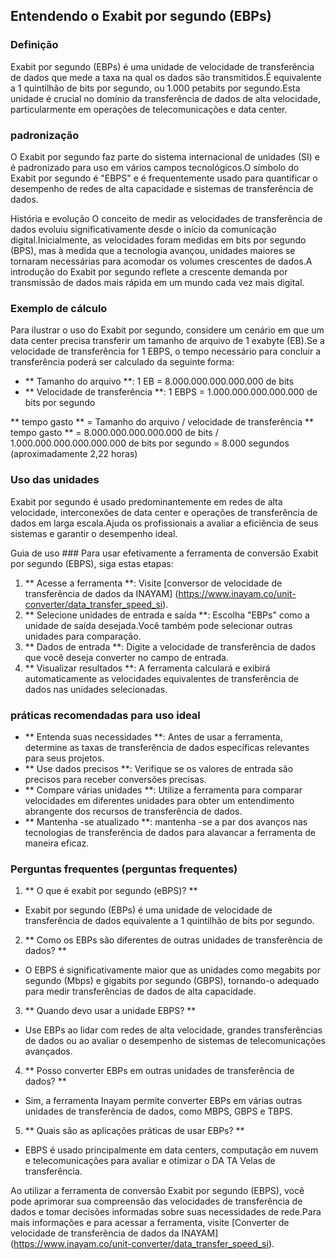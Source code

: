 ## Entendendo o Exabit por segundo (EBPs)

### Definição
Exabit por segundo (EBPs) é uma unidade de velocidade de transferência de dados que mede a taxa na qual os dados são transmitidos.É equivalente a 1 quintilhão de bits por segundo, ou 1.000 petabits por segundo.Esta unidade é crucial no domínio da transferência de dados de alta velocidade, particularmente em operações de telecomunicações e data center.

### padronização
O Exabit por segundo faz parte do sistema internacional de unidades (SI) e é padronizado para uso em vários campos tecnológicos.O símbolo do Exabit por segundo é "EBPS" e é frequentemente usado para quantificar o desempenho de redes de alta capacidade e sistemas de transferência de dados.

História e evolução
O conceito de medir as velocidades de transferência de dados evoluiu significativamente desde o início da comunicação digital.Inicialmente, as velocidades foram medidas em bits por segundo (BPS), mas à medida que a tecnologia avançou, unidades maiores se tornaram necessárias para acomodar os volumes crescentes de dados.A introdução do Exabit por segundo reflete a crescente demanda por transmissão de dados mais rápida em um mundo cada vez mais digital.

### Exemplo de cálculo
Para ilustrar o uso do Exabit por segundo, considere um cenário em que um data center precisa transferir um tamanho de arquivo de 1 exabyte (EB).Se a velocidade de transferência for 1 EBPS, o tempo necessário para concluir a transferência poderá ser calculado da seguinte forma:

- ** Tamanho do arquivo **: 1 EB = 8.000.000.000.000.000 de bits
- ** Velocidade de transferência **: 1 EBPS = 1.000.000.000.000.000 de bits por segundo

** tempo gasto ** = Tamanho do arquivo / velocidade de transferência
** tempo gasto ** = 8.000.000.000.000.000 de bits / 1.000.000.000.000.000.000 de bits por segundo = 8.000 segundos (aproximadamente 2,22 horas)

### Uso das unidades
Exabit por segundo é usado predominantemente em redes de alta velocidade, interconexões de data center e operações de transferência de dados em larga escala.Ajuda os profissionais a avaliar a eficiência de seus sistemas e garantir o desempenho ideal.

Guia de uso ###
Para usar efetivamente a ferramenta de conversão Exabit por segundo (EBPS), siga estas etapas:

1. ** Acesse a ferramenta **: Visite [conversor de velocidade de transferência de dados da INAYAM] (https://www.inayam.co/unit-converter/data_transfer_speed_si).
2. ** Selecione unidades de entrada e saída **: Escolha "EBPs" como a unidade de saída desejada.Você também pode selecionar outras unidades para comparação.
3. ** Dados de entrada **: Digite a velocidade de transferência de dados que você deseja converter no campo de entrada.
4. ** Visualizar resultados **: A ferramenta calculará e exibirá automaticamente as velocidades equivalentes de transferência de dados nas unidades selecionadas.

### práticas recomendadas para uso ideal
- ** Entenda suas necessidades **: Antes de usar a ferramenta, determine as taxas de transferência de dados específicas relevantes para seus projetos.
- ** Use dados precisos **: Verifique se os valores de entrada são precisos para receber conversões precisas.
- ** Compare várias unidades **: Utilize a ferramenta para comparar velocidades em diferentes unidades para obter um entendimento abrangente dos recursos de transferência de dados.
- ** Mantenha -se atualizado **: mantenha -se a par dos avanços nas tecnologias de transferência de dados para alavancar a ferramenta de maneira eficaz.

### Perguntas frequentes (perguntas frequentes)

1. ** O que é exabit por segundo (eBPS)? **
- Exabit por segundo (EBPs) é uma unidade de velocidade de transferência de dados equivalente a 1 quintilhão de bits por segundo.

2. ** Como os EBPs são diferentes de outras unidades de transferência de dados? **
- O EBPS é significativamente maior que as unidades como megabits por segundo (Mbps) e gigabits por segundo (GBPS), tornando-o adequado para medir transferências de dados de alta capacidade.

3. ** Quando devo usar a unidade EBPS? **
- Use EBPs ao lidar com redes de alta velocidade, grandes transferências de dados ou ao avaliar o desempenho de sistemas de telecomunicações avançados.

4. ** Posso converter EBPs em outras unidades de transferência de dados? **
- Sim, a ferramenta Inayam permite converter EBPs em várias outras unidades de transferência de dados, como MBPS, GBPS e TBPS.

5. ** Quais são as aplicações práticas de usar EBPs? **
- EBPS é usado principalmente em data centers, computação em nuvem e telecomunicações para avaliar e otimizar o DA TA Velas de transferência.

Ao utilizar a ferramenta de conversão Exabit por segundo (EBPS), você pode aprimorar sua compreensão das velocidades de transferência de dados e tomar decisões informadas sobre suas necessidades de rede.Para mais informações e para acessar a ferramenta, visite [Converter de velocidade de transferência de dados da INAYAM] (https://www.inayam.co/unit-converter/data_transfer_speed_si).